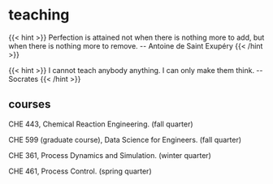 # teaching

{{< hint >}}
Perfection is attained not when there is nothing more to add, but when there is nothing more to remove. -- Antoine de Saint Exupéry
{{< /hint >}}

{{< hint >}}
I cannot teach anybody anything. I can only make them think. -- Socrates
{{< /hint >}}

## courses
CHE 443, Chemical Reaction Engineering. (fall quarter)

CHE 599 (graduate course), Data Science for Engineers. (fall quarter)

CHE 361, Process Dynamics and Simulation. (winter quarter)

CHE 461, Process Control. (spring quarter)


